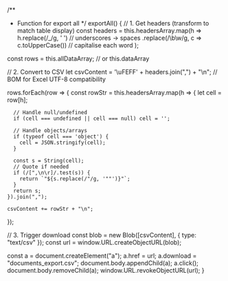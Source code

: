 /**
 * Function for export all
 */
exportAll() {
  // 1. Get headers (transform to match table display)
  const headers = this.headersArray.map(h =>
    h.replace(/_/g, ' ')                      // underscores → spaces
     .replace(/\b\w/g, c => c.toUpperCase())   // capitalise each word
  );

  const rows = this.allDataArray; // or this.dataArray

  // 2. Convert to CSV
  let csvContent = '\uFEFF' + headers.join(",") + "\n"; // BOM for Excel UTF-8 compatibility

  rows.forEach(row => {
    const rowStr = this.headersArray.map(h => {
      let cell = row[h];

      // Handle null/undefined
      if (cell === undefined || cell === null) cell = '';

      // Handle objects/arrays
      if (typeof cell === 'object') {
        cell = JSON.stringify(cell);
      }

      const s = String(cell);
      // Quote if needed
      if (/[",\n\r]/.test(s)) {
        return `"${s.replace(/"/g, '""')}"`;
      }
      return s;
    }).join(",");

    csvContent += rowStr + "\n";
  });

  // 3. Trigger download
  const blob = new Blob([csvContent], { type: "text/csv" });
  const url = window.URL.createObjectURL(blob);

  const a = document.createElement("a");
  a.href = url;
  a.download = "documents_export.csv";
  document.body.appendChild(a);
  a.click();
  document.body.removeChild(a);
  window.URL.revokeObjectURL(url);
}
